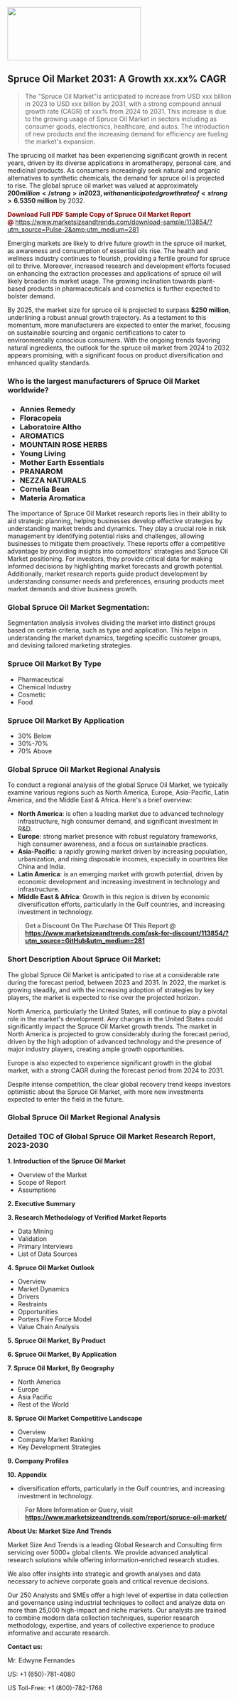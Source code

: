 <img src="https://100x100musica.es/wp-content/uploads/2024/12/Verified-Market-Reports-4-300x120.jpg" alt="" width="300" height="120" class="alignnone size-medium wp-image-100382" /><h2>Spruce Oil Market 2031: A&nbsp;Growth&nbsp;xx.xx% CAGR</h2><blockquote id="" class="">The "Spruce Oil Market"is anticipated to increase from USD xxx billion in 2023 to USD xxx billion by 2031, with a strong compound annual growth rate (CAGR) of xxx% from 2024 to 2031. This increase is due to the growing usage of Spruce Oil Market in sectors including as consumer goods, electronics, healthcare, and autos. The introduction of new products and the increasing demand for efficiency are fueling the market's expansion.</blockquote><p><p>The sprucing oil market has been experiencing significant growth in recent years, driven by its diverse applications in aromatherapy, personal care, and medicinal products. As consumers increasingly seek natural and organic alternatives to synthetic chemicals, the demand for spruce oil is projected to rise. The global spruce oil market was valued at approximately <strong>$200 million</strong> in 2023, with an anticipated growth rate of <strong>6.5%</strong> compound annual growth rate (CAGR) from 2024 to 2032. This growth is attributed to the rising popularity of essential oils and increasing consumer awareness regarding natural healing properties.</p><p>The growth drivers of the spruce oil market include the growing trend of wellness and self-care among consumers, increasing disposable incomes, and an expanding middle class. Furthermore, the rise in online retailing of natural products has made spruce oil more accessible to consumers across various demographics. The essential oils sector, which includes spruce oil, is projected to see a substantial uptick, leading to increased investments and innovations in the coming years. According to projections, the market size for spruce oil is expected to reach <strong>$350 million</strong> by 2032.</p><p><strong><span style="color: #800000;">Download Full PDF Sample Copy of Spruce Oil Market Report @</span>&nbsp;</strong><a href="https://www.marketsizeandtrends.com/download-sample/113854/?utm_source=Pulse-2&amp;utm_medium=281">https://www.marketsizeandtrends.com/download-sample/113854/?utm_source=Pulse-2&amp;utm_medium=281</a></p><p>Emerging markets are likely to drive future growth in the spruce oil market, as awareness and consumption of essential oils rise. The health and wellness industry continues to flourish, providing a fertile ground for spruce oil to thrive. Moreover, increased research and development efforts focused on enhancing the extraction processes and applications of spruce oil will likely broaden its market usage. The growing inclination towards plant-based products in pharmaceuticals and cosmetics is further expected to bolster demand. </p><p>By 2025, the market size for spruce oil is projected to surpass <strong>$250 million</strong>, underlining a robust annual growth trajectory. As a testament to this momentum, more manufacturers are expected to enter the market, focusing on sustainable sourcing and organic certifications to cater to environmentally conscious consumers. With the ongoing trends favoring natural ingredients, the outlook for the spruce oil market from 2024 to 2032 appears promising, with a significant focus on product diversification and enhanced quality standards.</p></p><h3 id="" class="">Who is the largest manufacturers of&nbsp;Spruce Oil Market worldwide?</h3><h3 class=""><p><ul><li>Annies Remedy </li><li> Floracopeia </li><li> Laboratoire Altho </li><li> AROMATICS </li><li> MOUNTAIN ROSE HERBS </li><li> Young Living </li><li> Mother Earth Essentials </li><li> PRANAROM </li><li> NEZZA NATURALS </li><li> Cornelia Bean </li><li> Materia Aromatica</li></ul></p></h3><p id="ember58" class="ember-view reader-text-block__paragraph">The importance of&nbsp;Spruce Oil Market research reports lies in their ability to aid strategic planning, helping businesses develop effective strategies by understanding market trends and dynamics. They play a crucial role in risk management by identifying potential risks and challenges, allowing businesses to mitigate them proactively. These reports offer a competitive advantage by providing insights into competitors' strategies and Spruce Oil Market positioning. For investors, they provide critical data for making informed decisions by highlighting market forecasts and growth potential. Additionally, market research reports guide product development by understanding consumer needs and preferences, ensuring products meet market demands and drive business growth.</p><h3 id="" class="">Global&nbsp;Spruce Oil Market Segmentation:</h3><p id="" class="">Segmentation analysis involves dividing the market into distinct groups based on certain criteria, such as type and application. This helps in understanding the market dynamics, targeting specific customer groups, and devising tailored marketing strategies.</p><h3 id="" class="">Spruce Oil Market&nbsp;By Type</h3><p><p><ul><li>Pharmaceutical</li><li> Chemical Industry</li><li> Cosmetic</li><li> Food</p></li></ul></p></p><h3 id="" class="">Spruce Oil Market&nbsp;By Application</h3><p class=""><p><ul><li>30% Below</li><li> 30%-70%</li><li> 70% Above</li></ul></p></p><h3 id="" class="">Global Spruce Oil Market Regional Analysis</h3><p id="" class="">To conduct a regional analysis of the global Spruce Oil Market, we typically examine various regions such as North America, Europe, Asia-Pacific, Latin America, and the Middle East &amp; Africa. Here's a brief overview:</p><ul><li><strong>North America</strong>: is often a leading market due to advanced technology infrastructure, high consumer demand, and significant investment in R&amp;D.</li><li><strong>Europe</strong>: strong market presence with robust regulatory frameworks, high consumer awareness, and a focus on sustainable practices.</li><li><strong>Asia-Pacific</strong>: a rapidly growing market driven by increasing population, urbanization, and rising disposable incomes, especially in countries like China and India.</li><li><strong>Latin America</strong>: is an emerging market with growth potential, driven by economic development and increasing investment in technology and infrastructure.</li><li><strong>Middle East &amp; Africa</strong>: Growth in this region is driven by economic diversification efforts, particularly in the Gulf countries, and increasing investment in technology.</li></ul><blockquote id="" class=""><strong>Get a Discount On The Purchase Of This Report @ <a href="https://www.marketsizeandtrends.com/download-sample/113854/?utm_source=GitHub&utm_medium=281" target="_blank">https://www.marketsizeandtrends.com/ask-for-discount/113854/?utm_source=GitHub&utm_medium=281</a></strong></blockquote><h3>Short Description About Spruce Oil Market:</h3><p id="ember58" class="ember-view reader-text-block__paragraph">The global&nbsp;Spruce Oil Market&nbsp;is anticipated to rise at a considerable rate during the forecast period, between 2023 and 2031. In 2022, the market is growing steadily, and with the increasing adoption of strategies by key players, the market is expected to rise over the projected horizon.</p><p id="ember59" class="ember-view reader-text-block__paragraph">North America, particularly the United States, will continue to play a pivotal role in the market's development. Any changes in the United States could significantly impact the&nbsp;Spruce Oil Market&nbsp;growth trends. The market in North America is projected to grow considerably during the forecast period, driven by the high adoption of advanced technology and the presence of major industry players, creating ample growth opportunities.</p><p id="ember60" class="ember-view reader-text-block__paragraph">Europe is also expected to experience significant growth in the global market, with a strong CAGR during the forecast period from 2024 to 2031.</p><p id="ember61" class="ember-view reader-text-block__paragraph">Despite intense competition, the clear global recovery trend keeps investors optimistic about the&nbsp;Spruce Oil Market, with more new investments expected to enter the field in the future.</p><h3 id="" class="">Global Spruce Oil Market Regional Analysis</h3><h3 id="" class="">Detailed TOC of Global Spruce Oil Market Research Report, 2023-2030</h3><p id="" class=""><strong>1. Introduction of the Spruce Oil Market</strong></p><ul><li>Overview of the Market</li><li>Scope of Report</li><li>Assumptions</li></ul><p id="" class=""><strong>2. Executive Summary</strong></p><p id="" class=""><strong>3. Research Methodology of Verified Market Reports</strong></p><ul><li>Data Mining</li><li>Validation</li><li>Primary Interviews</li><li>List of Data Sources</li></ul><p id="" class=""><strong>4. Spruce Oil Market Outlook</strong></p><ul><li>Overview</li><li>Market Dynamics</li><li>Drivers</li><li>Restraints</li><li>Opportunities</li><li>Porters Five Force Model</li><li>Value Chain Analysis</li></ul><p id="" class=""><strong>5. Spruce Oil Market, By Product</strong></p><p id="" class=""><strong>6. Spruce Oil Market, By Application</strong></p><p id="" class=""><strong>7. Spruce Oil Market, By Geography</strong></p><ul><li>North America</li><li>Europe</li><li>Asia Pacific</li><li>Rest of the World</li></ul><p id="" class=""><strong>8. Spruce Oil Market Competitive Landscape</strong></p><ul><li>Overview</li><li>Company Market Ranking</li><li>Key Development Strategies</li></ul><p id="" class=""><strong>9. Company Profiles</strong></p><p id="" class=""><strong>10. Appendix</strong></p><ul><li>diversification efforts, particularly in the Gulf countries, and increasing investment in technology.</li></ul><blockquote id="" class=""><strong>For More Information or Query, visit <strong><strong><a href="https://www.marketsizeandtrends.com/report/spruce-oil-market/" target="_blank">https://www.marketsizeandtrends.com/report/spruce-oil-market/</a></strong></strong></strong></blockquote><p id="" class=""><strong>About Us: Market Size And Trends</strong></p><p id="" class="">Market Size And Trends is a leading Global Research and Consulting firm servicing over 5000+ global clients. We provide advanced analytical research solutions while offering information-enriched research studies.</p><p id="" class="">We also offer insights into strategic and growth analyses and data necessary to achieve corporate goals and critical revenue decisions.</p><p id="" class="">Our 250 Analysts and SMEs offer a high level of expertise in data collection and governance using industrial techniques to collect and analyze data on more than 25,000 high-impact and niche markets. Our analysts are trained to combine modern data collection techniques, superior research methodology, expertise, and years of collective experience to produce informative and accurate research.</p><p id="" class=""><strong>Contact us:</strong></p><p id="" class="">Mr. Edwyne Fernandes</p><p id="" class="">US: +1 (650)-781-4080</p><p id="" class="">US Toll-Free: +1 (800)-782-1768</p>
